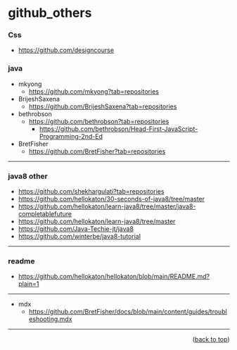 <a name="topage"></a>

# github_others

### Css
* https://github.com/designcourse

### java

* mkyong
    * https://github.com/mkyong?tab=repositories
* BrijeshSaxena
    * https://github.com/BrijeshSaxena?tab=repositories
* bethrobson
    * https://github.com/bethrobson?tab=repositories
        * https://github.com/bethrobson/Head-First-JavaScript-Programming-2nd-Ed
* BretFisher
    * https://github.com/BretFisher?tab=repositories
-----

### java8 other
* https://github.com/shekhargulati?tab=repositories
* https://github.com/hellokaton/30-seconds-of-java8/tree/master
* https://github.com/hellokaton/learn-java8/tree/master/java8-completablefuture
* https://github.com/hellokaton/learn-java8/tree/master
* https://github.com/Java-Techie-jt/java8
* https://github.com/winterbe/java8-tutorial
  
-----

### readme
* https://github.com/hellokaton/hellokaton/blob/main/README.md?plain=1

-----

* mdx
    * https://github.com/BretFisher/docs/blob/main/content/guides/troubleshooting.mdx
  
-----

<p align="right">(<a href="#topage">back to top</a>)</p>
<br/>
<br/>
